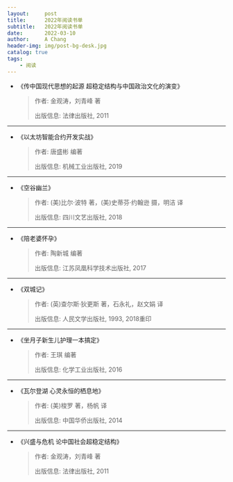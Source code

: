 ```yaml
---
layout:     post
title:      2022年阅读书单
subtitle:   2022年阅读书单
date:       2022-03-10
author:     A Chang
header-img: img/post-bg-desk.jpg
catalog: true
tags:
    - 阅读
---
```



- 《传中国现代思想的起源 超稳定结构与中国政治文化的演变》
    > 作者: 金观涛，刘青峰 著
    > 
    > 出版信息: 法律出版社, 2011

---

- 《以太坊智能合约开发实战》
    > 作者: 唐盛彬 编著
    > 
    > 出版信息: 机械工业出版社, 2019

---

- 《空谷幽兰》
    > 作者: (美)比尔·波特 著，(美)史蒂芬·约翰逊 摄，明洁 译
    > 
    > 出版信息: 四川文艺出版社, 2018

---

- 《陪老婆怀孕》
    > 作者: 陶新城 编著
    > 
    > 出版信息: 江苏凤凰科学技术出版社, 2017

---

- 《双城记》
    > 作者: (英)查尔斯·狄更斯 著，石永礼，赵文娟 译
    > 
    > 出版信息: 人民文学出版社, 1993, 2018重印

---

- 《坐月子新生儿护理一本搞定》
    > 作者: 王琪 编著
    > 
    > 出版信息: 化学工业出版社, 2016

---

- 《瓦尔登湖 心灵永恒的栖息地》
    > 作者: (美)梭罗 著，杨帆 译
    > 
    > 出版信息: 中国华侨出版社, 2014

---

- 《兴盛与危机 论中国社会超稳定结构》
    > 作者: 金观涛，刘青峰 著
    > 
    > 出版信息: 法律出版社, 2011